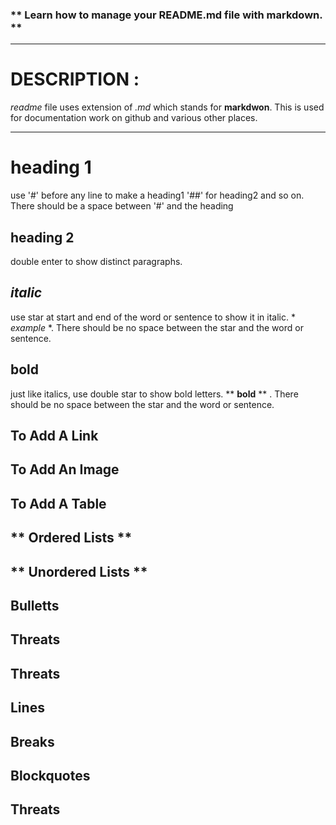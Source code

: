 ### ** **Learn how to manage your README.md file with markdown.** **
-----

# DESCRIPTION :

*readme* file uses extension of *.md* which stands for **markdwon**. This is used for documentation work on github and various other  places.

-----


# heading 1 

use '#' before any line to make a heading1 '##' for heading2 and so on. There should be a space between '#' and the heading

## heading 2

double enter to show distinct paragraphs. 

## *italic*
use star at start and end of the word or sentence to show it in italic. * *example* *. There should be no space between the star and the word or sentence.

## **bold**

just like italics, use double star to show bold letters.  ** **bold** ** . There should be no space between the star and the word or sentence.

## **To Add A Link**



## **To Add An Image**



## **To Add A Table**



## ** Ordered Lists **



## ** Unordered Lists **



## **Bulletts**



## **Threats**



## **Threats**



## **Lines**



## **Breaks**



## **Blockquotes**



## **Threats**


